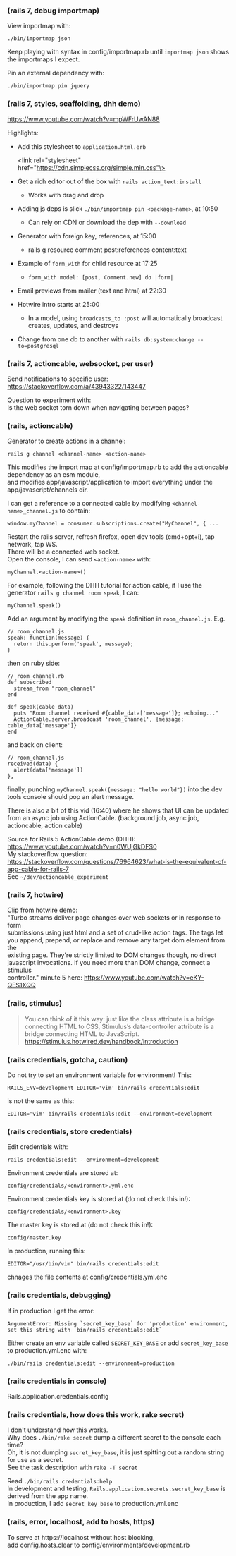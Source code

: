 ### (rails 7, debug importmap)  
View importmap with:  
  
    ./bin/importmap json  
  
Keep playing with syntax in config/importmap.rb until `importmap json` shows the importmaps I expect.  
  
Pin an external dependency with:  
  
    ./bin/importmap pin jquery  
  
### (rails 7, styles, scaffolding, dhh demo)  
https://www.youtube.com/watch?v=mpWFrUwAN88  
  
Highlights:  
  
- Add this stylesheet to `application.html.erb`  
  
    \<link rel="stylesheet" href="https://cdn.simplecss.org/simple.min.css"\>  
  
- Get a rich editor out of the box with `rails action_text:install`  
  - Works with drag and drop  
  
- Adding js deps is slick `./bin/importmap pin <package-name>`, at 10:50  
  - Can rely on CDN or download the dep with `--download`  
  
- Generator with foreign key, references, at 15:00  
  - rails g resource comment post:references content:text  
  
- Example of `form_with` for child resource at 17:25  
  - `form_with model: [post, Comment.new] do |form|`  
  
- Email previews from mailer (text and html) at 22:30  
  
- Hotwire intro starts at 25:00  
  - In a model, using `broadcasts_to :post` will automatically broadcast creates, updates, and destroys  
  
- Change from one db to another with `rails db:system:change --to=postgresql`  
  
### (rails 7, actioncable, websocket, per user)  
Send notifications to specific user:  
https://stackoverflow.com/a/43943322/143447  
  
Question to experiment with:  
Is the web socket torn down when navigating between pages?  
  
### (rails, actioncable)  
Generator to create actions in a channel:  
  
    rails g channel <channel-name> <action-name>  
  
This modifies the import map at config/importmap.rb to add the actioncable dependency as an esm module,  
and modifies app/javascript/application to import everything under the app/javascript/channels dir.  
  
I can get a reference to a connected cable by  modifying `<channel-name>_channel.js` to contain:  
  
    window.myChannel = consumer.subscriptions.create("MyChannel", { ...  
  
Restart the rails server, refresh firefox, open dev tools (cmd+opt+i), tap network, tap WS.  
There will be a connected web socket.  
Open the console, I can send `<action-name>` with:  
  
    myChannel.<action-name>()  
  
For example, following the DHH tutorial for action cable, if I use the generator `rails g channel room speak`, I can:  
  
    myChannel.speak()  
  
  
Add an argument by modifying the `speak` definition in `room_channel.js`. E.g.  
  
    // room_channel.js  
    speak: function(message) {  
      return this.perform('speak', message);  
    }  
  
then on ruby side:  
  
    // room_channel.rb  
    def subscribed  
      stream_from "room_channel"  
    end  
  
    def speak(cable_data)  
      puts "Room channel received #{cable_data['message']}; echoing..."  
      ActionCable.server.broadcast 'room_channel', {message: cable_data['message']}  
    end  
  
and back on client:  
  
    // room_channel.js  
    received(data) {  
      alert(data['message'])  
    },  
  
finally, punching `myChannel.speak({message: "hello world"})` into the dev tools console should pop an alert message.  
  
There is also a bit of this vid (16:40) where he shows that UI can be updated from an async job using ActionCable. (background job, async job, actioncable, action cable)  
  
Source for Rails 5 ActionCable demo (DHH): https://www.youtube.com/watch?v=n0WUjGkDFS0  
My stackoverflow question: https://stackoverflow.com/questions/76964623/what-is-the-equivalent-of-app-cable-for-rails-7  
See `~/dev/actioncable_experiment`  
  
### (rails 7, hotwire)  
Clip from hotwire demo:  
"Turbo streams deliver page changes over web sockets or in response to form  
submissions using just html and a set of crud-like action tags. The tags let  
you append, prepend, or replace and remove any target dom element from the  
existing page. They're strictly limited to DOM changes though, no direct  
javascript invocations. If you need more than DOM change, connect a stimulus  
controller." minute 5 here: https://www.youtube.com/watch?v=eKY-QES1XQQ  
  
  
### (rails, stimulus)  
> You can think of it this way: just like the class attribute is a bridge connecting HTML to CSS, Stimulus’s data-controller attribute is a bridge connecting HTML to JavaScript.  
https://stimulus.hotwired.dev/handbook/introduction  
  
### (rails credentials, gotcha, caution)  
Do not try to set an environment variable for environment! This:  
  
    RAILS_ENV=development EDITOR='vim' bin/rails credentials:edit  
  
is not the same as this:  
  
    EDITOR='vim' bin/rails credentials:edit --environment=development  
  
### (rails credentials, store credentials)  
Edit credentials with:  
  
    rails credentials:edit --environment=development  
  
Environment credentials are stored at:  
  
    config/credentials/<environment>.yml.enc  
  
Environment credentials key is stored at (do not check this in!):  
  
    config/credentials/<environment>.key  
  
The master key is stored at (do not check this in!):  
  
    config/master.key  
  
In production, running this:  
  
    EDITOR="/usr/bin/vim" bin/rails credentials:edit  
  
chnages the file contents at config/credentials.yml.enc  
  
### (rails credentials, debugging)  
If in production I get the error:   
  
    ArgumentError: Missing `secret_key_base` for 'production' environment, set this string with `bin/rails credentials:edit`  
  
Either create an env variable called `SECRET_KEY_BASE` or add `secret_key_base` to production.yml.enc with:  
  
    ./bin/rails credentials:edit --environment=production  
      
  
### (rails credentials in console)  
Rails.application.credentials.config  
  
### (rails credentials, how does this work, rake secret)  
I don't understand how this works.  
Why does `./bin/rake secret` dump a different secret to the console each time?  
Oh, it is not dumping `secret_key_base`, it is just spitting out a random string for use as a secret.  
See the task description with `rake -T secret`  
  
Read `./bin/rails credentials:help`  
In development and testing, `Rails.application.secrets.secret_key_base` is derived from the app name.  
In production, I add `secret_key_base` to production.yml.enc  
  
  
### (rails, error, localhost, add to hosts, https)  
To serve at https://localhost without host blocking,  
add config.hosts.clear to config/environments/development.rb  
